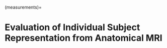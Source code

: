 (measurements)=
# Evaluation of Individual Subject Representation from Anatomical MRI

```{tableofcontents}
```